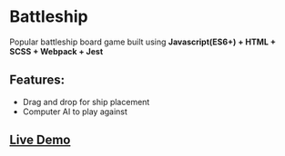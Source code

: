 # Battleship
Popular battleship board game built using **Javascript(ES6+) + HTML + SCSS + Webpack + Jest**  
## Features:
- Drag and drop for ship placement
- Computer AI to play against
## [Live Demo](https://jonathan-z49.github.io/battleship/)
